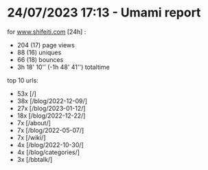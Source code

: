 # 24/07/2023 17:13 - Umami report
for www.shifeiti.com [24h] :

 - 204 (17) page views
 - 88 (16) uniques
 - 66 (18) bounces
 - 3h 18' 10'' (-1h 48' 41'') totaltime


top 10 urls:
 - 53x [/]
 - 38x [/blog/2022-12-09/]
 - 27x [/blog/2023-01-12/]
 - 18x [/blog/2022-12-22/]
 - 7x [/about/]
 - 7x [/blog/2022-05-07/]
 - 7x [/wiki/]
 - 4x [/blog/2022-10-30/]
 - 4x [/blog/categories/]
 - 3x [/bbtalk/]


